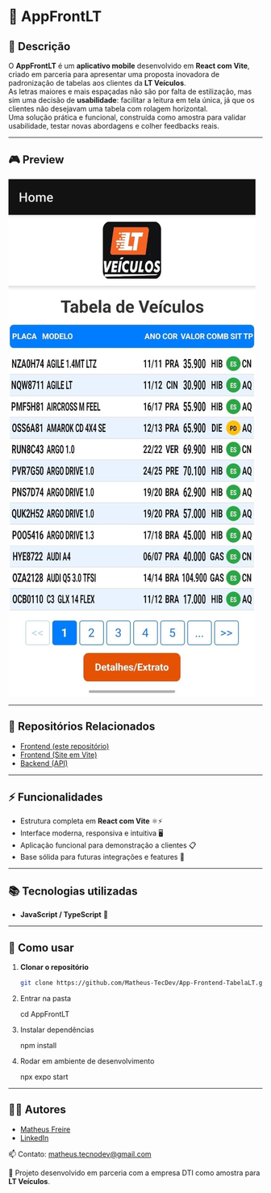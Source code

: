 # 📱 AppFrontLT  

## 📖 Descrição  

O **AppFrontLT** é um **aplicativo mobile** desenvolvido em **React com Vite**, criado em parceria para apresentar uma proposta inovadora de padronização de tabelas aos clientes da **LT Veículos**.  
As letras maiores e mais espaçadas não são por falta de estilização, mas sim uma decisão de **usabilidade**: facilitar a leitura em tela única, já que os clientes não desejavam uma tabela com rolagem horizontal.  
Uma solução prática e funcional, construída como amostra para validar usabilidade, testar novas abordagens e colher feedbacks reais.  

---

## 🎮 Preview  

![Preview do Projeto](assets/images/AppTabLT.jpg)   

---

## 🔗 Repositórios Relacionados

- [Frontend (este repositório)](https://github.com/Matheus-TecDev/App-Frontend-TabelaLT.git)
- [Frontend (Site em Vite)](https://github.com/Matheus-TecDev/Site-Tabela-LT-Veiculos.git)
- [Backend (API)](https://github.com/Matheus-TecDev/LT-Veiculos-Backend.git)

---

## ⚡ Funcionalidades  

- Estrutura completa em **React com Vite** ⚛️⚡  
- Interface moderna, responsiva e intuitiva 🖥️  
- Aplicação funcional para demonstração a clientes 📋  
- Base sólida para futuras integrações e features 🚀  

---

## 📚 Tecnologias utilizadas  

- **JavaScript / TypeScript** 🔷

---

## 🚀 Como usar  

1. **Clonar o repositório**  

   ```bash
   git clone https://github.com/Matheus-TecDev/App-Frontend-TabelaLT.git
   
2. Entrar na pasta

	cd AppFrontLT
3. Instalar dependências

	npm install
	
4. Rodar em ambiente de desenvolvimento

	npx expo start
	
---	
	
## 👨‍💻 Autores

- [Matheus Freire](https://github.com/Matheus-TecDev)  
- [LinkedIn](https://www.linkedin.com/in/matheus-freire-martins-da-costa-318622376/) 
 
📫 Contato: matheus.tecnodev@gmail.com  

🤝 Projeto desenvolvido em parceria com a empresa DTI como amostra para **LT Veículos**.
